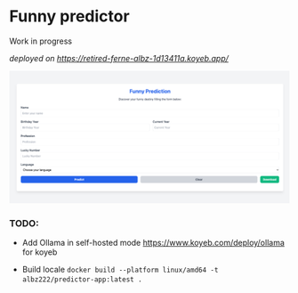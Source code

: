 # Funny predictor

Work in progress

_deployed on https://retired-ferne-albz-1d13411a.koyeb.app/_

![img.png](img.png)

### TODO: 
- Add Ollama in self-hosted mode https://www.koyeb.com/deploy/ollama for koyeb


- Build locale 
`docker build --platform linux/amd64 -t albz222/predictor-app:latest .`